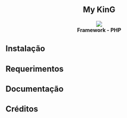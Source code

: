 <h2 align="center">My KinG</h2>
<p align="center">
  <img src="http://s18.postimg.org/crj5amow9/myking.png" /><br><b>Framework - PHP</b>
</p>
 


## Instalação


## Requerimentos


## Documentação


## Créditos

